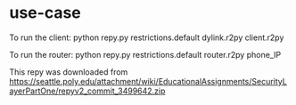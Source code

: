 use-case
========
To run the client:
python repy.py restrictions.default dylink.r2py client.r2py

To run the router:
python repy.py restrictions.default router.r2py phone_IP

This repy was downloaded from https://seattle.poly.edu/attachment/wiki/EducationalAssignments/SecurityLayerPartOne/repyv2_commit_3499642.zip
